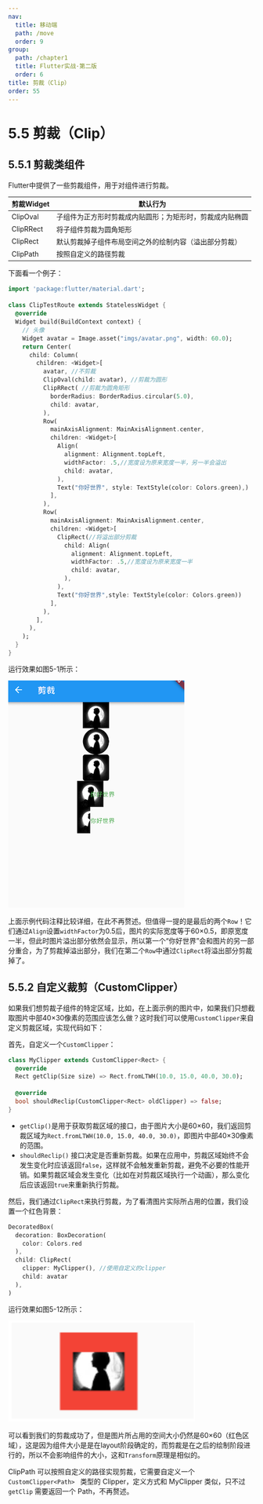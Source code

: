 ```yaml
---
nav:
  title: 移动端
  path: /move
  order: 9
group:
  path: /chapter1
  title: Flutter实战·第二版
  order: 6
title: 剪裁（Clip）
order: 55
---
```



# 5.5 剪裁（Clip）

## 5.5.1 剪裁类组件

Flutter中提供了一些剪裁组件，用于对组件进行剪裁。

| 剪裁Widget | 默认行为                                                 |
| ---------- | -------------------------------------------------------- |
| ClipOval   | 子组件为正方形时剪裁成内贴圆形；为矩形时，剪裁成内贴椭圆 |
| ClipRRect  | 将子组件剪裁为圆角矩形                                   |
| ClipRect   | 默认剪裁掉子组件布局空间之外的绘制内容（溢出部分剪裁）   |
| ClipPath   | 按照自定义的路径剪裁                                     |

下面看一个例子：

```dart
import 'package:flutter/material.dart';

class ClipTestRoute extends StatelessWidget {
  @override
  Widget build(BuildContext context) {
    // 头像  
    Widget avatar = Image.asset("imgs/avatar.png", width: 60.0);
    return Center(
      child: Column(
        children: <Widget>[
          avatar, //不剪裁
          ClipOval(child: avatar), //剪裁为圆形
          ClipRRect( //剪裁为圆角矩形
            borderRadius: BorderRadius.circular(5.0),
            child: avatar,
          ), 
          Row(
            mainAxisAlignment: MainAxisAlignment.center,
            children: <Widget>[
              Align(
                alignment: Alignment.topLeft,
                widthFactor: .5,//宽度设为原来宽度一半，另一半会溢出
                child: avatar,
              ),
              Text("你好世界", style: TextStyle(color: Colors.green),)
            ],
          ),
          Row(
            mainAxisAlignment: MainAxisAlignment.center,
            children: <Widget>[
              ClipRect(//将溢出部分剪裁
                child: Align(
                  alignment: Alignment.topLeft,
                  widthFactor: .5,//宽度设为原来宽度一半
                  child: avatar,
                ),
              ),
              Text("你好世界",style: TextStyle(color: Colors.green))
            ],
          ),
        ],
      ),
    );
  }
}
```

运行效果如图5-1所示：

![图5-11](./assets/5-11.f113edc6.png)



上面示例代码注释比较详细，在此不再赘述。但值得一提的是最后的两个`Row`！它们通过`Align`设置`widthFactor`为0.5后，图片的实际宽度等于60×0.5，即原宽度一半，但此时图片溢出部分依然会显示，所以第一个“你好世界”会和图片的另一部分重合，为了剪裁掉溢出部分，我们在第二个`Row`中通过`ClipRect`将溢出部分剪裁掉了。

## 5.5.2 自定义裁剪（CustomClipper）

如果我们想剪裁子组件的特定区域，比如，在上面示例的图片中，如果我们只想截取图片中部40×30像素的范围应该怎么做？这时我们可以使用`CustomClipper`来自定义剪裁区域，实现代码如下：

首先，自定义一个`CustomClipper`：

```dart
class MyClipper extends CustomClipper<Rect> {
  @override
  Rect getClip(Size size) => Rect.fromLTWH(10.0, 15.0, 40.0, 30.0);

  @override
  bool shouldReclip(CustomClipper<Rect> oldClipper) => false;
}
```

- `getClip()`是用于获取剪裁区域的接口，由于图片大小是60×60，我们返回剪裁区域为`Rect.fromLTWH(10.0, 15.0, 40.0, 30.0)`，即图片中部40×30像素的范围。
- `shouldReclip()` 接口决定是否重新剪裁。如果在应用中，剪裁区域始终不会发生变化时应该返回`false`，这样就不会触发重新剪裁，避免不必要的性能开销。如果剪裁区域会发生变化（比如在对剪裁区域执行一个动画），那么变化后应该返回`true`来重新执行剪裁。

然后，我们通过`ClipRect`来执行剪裁，为了看清图片实际所占用的位置，我们设置一个红色背景：

```dart
DecoratedBox(
  decoration: BoxDecoration(
    color: Colors.red
  ),
  child: ClipRect(
    clipper: MyClipper(), //使用自定义的clipper
    child: avatar
  ),
)
```

运行效果如图5-12所示：

![image-20241009231700887](./assets/image-20241009231700887.png)

可以看到我们的剪裁成功了，但是图片所占用的空间大小仍然是60×60（红色区域），这是因为组件大小是是在layout阶段确定的，而剪裁是在之后的绘制阶段进行的，所以不会影响组件的大小，这和`Transform`原理是相似的。

ClipPath 可以按照自定义的路径实现剪裁，它需要自定义一个`CustomClipper<Path> ` 类型的 Clipper，定义方式和 MyClipper 类似，只不过 `getClip` 需要返回一个 Path，不再赘述。
